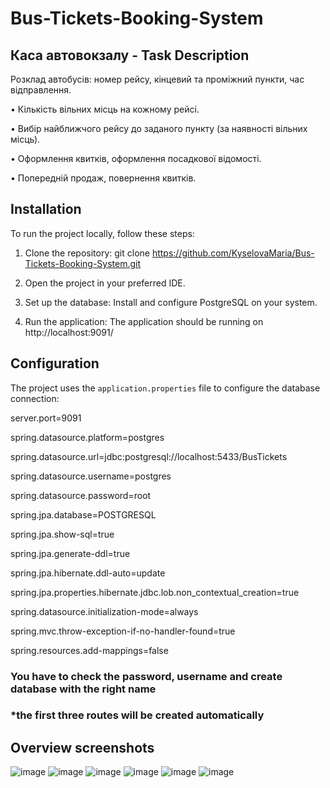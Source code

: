# Bus-Tickets-Booking-System

## Каса автовокзалу - Task Description

Розклад автобусів: номер рейсу, кінцевий та проміжний пункти, час відправлення.

• Кількість вільних місць на кожному рейсі.

• Вибір найближчого рейсу до заданого пункту (за наявності вільних місць).

• Оформлення квитків, оформлення посадкової відомості.

• Попередній продаж, повернення квитків.

## Installation

To run the project locally, follow these steps:

1. Clone the repository: git clone https://github.com/KyselovaMaria/Bus-Tickets-Booking-System.git
  
2. Open the project in your preferred IDE.

3. Set up the database: Install and configure PostgreSQL on your system.

4. Run the application: The application should be running on http://localhost:9091/


## Configuration
The project uses the `application.properties` file to configure the database connection:

server.port=9091

spring.datasource.platform=postgres

spring.datasource.url=jdbc:postgresql://localhost:5433/BusTickets

spring.datasource.username=postgres

spring.datasource.password=root

spring.jpa.database=POSTGRESQL

spring.jpa.show-sql=true

spring.jpa.generate-ddl=true

spring.jpa.hibernate.ddl-auto=update

spring.jpa.properties.hibernate.jdbc.lob.non_contextual_creation=true

spring.datasource.initialization-mode=always


spring.mvc.throw-exception-if-no-handler-found=true

spring.resources.add-mappings=false

### You have to check the password, username and create database with the right name
### *the first three routes will be created automatically



## Overview screenshots
![image](https://github.com/KyselovaMaria/Bus-Tickets-Booking-System/assets/88087036/552e85da-1948-48cb-b9ea-3ef9b80725a8)
![image](https://github.com/KyselovaMaria/Bus-Tickets-Booking-System/assets/88087036/c13d84f5-0e86-4aef-9aff-c129ac1ccac5)
![image](https://github.com/KyselovaMaria/Bus-Tickets-Booking-System/assets/88087036/8af96a1d-7aeb-4287-b7cc-45311d827edc)
![image](https://github.com/KyselovaMaria/Bus-Tickets-Booking-System/assets/88087036/315e8ec8-a3f4-46da-a257-d3176eeabeb2)
![image](https://github.com/KyselovaMaria/Bus-Tickets-Booking-System/assets/88087036/6f14ef9f-a5a2-4a61-9cab-c68c55ab7294)
![image](https://github.com/KyselovaMaria/Bus-Tickets-Booking-System/assets/88087036/8a077991-c3f6-4fe0-b950-17b497023005)

